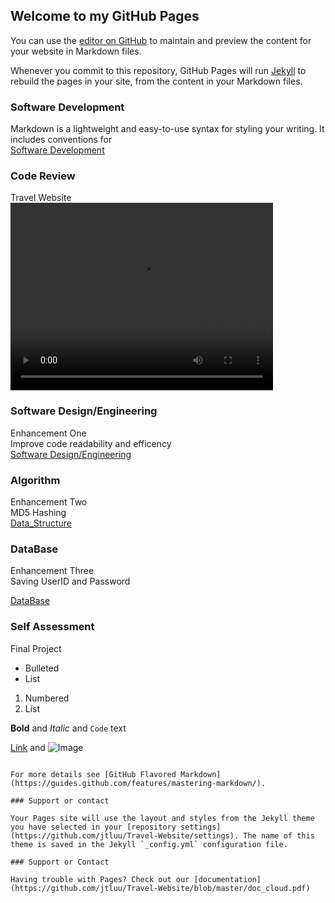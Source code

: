 ## Welcome to my GitHub Pages

You can use the [editor on GitHub](https://github.com/jtluu/Travel-Website/edit/master/index.md) to maintain and preview the content for your website in Markdown files.

Whenever you commit to this repository, GitHub Pages will run [Jekyll](https://jekyllrb.com/) to rebuild the pages in your site, from the content in your Markdown files.

### Software Development

Markdown is a lightweight and easy-to-use syntax for styling your writing. It includes conventions for  
[Software Development](https://docs.google.com/viewer?url=https://github.com/jtluu/Travel-Website/raw/master/DataBase.pdf)

### Code Review
Travel Website  
<video src="https://github.com/jtluu/travel-Website/blob/master/file_example_MOV_480_700kB.mov?raw=true" width="420" height="300" controls preload></video>


### Software Design/Engineering
Enhancement One  
Improve code readability and efficency  
[Software Design/Engineering](https://docs.google.com/viewer?url=https://github.com/jtluu/Travel-Website/raw/master/Software_Design.pdf)


### Algorithm
Enhancement Two  
   MD5 Hashing  
[Data_Structure](https://docs.google.com/viewer?url=https://github.com/jtluu/Travel-Website/raw/master/Data_Structure.pdf)



### DataBase
Enhancement Three  
  Saving UserID and Password
  
[DataBase](https://docs.google.com/viewer?url=https://github.com/jtluu/Travel-Website/raw/master/DataBase.pdf)
  

### Self Assessment 
Final Project  

- Bulleted
- List

1. Numbered
2. List

**Bold** and _Italic_ and `Code` text

[Link](url) and ![Image](src)
```

For more details see [GitHub Flavored Markdown](https://guides.github.com/features/mastering-markdown/).

### Support or contact

Your Pages site will use the layout and styles from the Jekyll theme you have selected in your [repository settings](https://github.com/jtluu/Travel-Website/settings). The name of this theme is saved in the Jekyll `_config.yml` configuration file.

### Support or Contact

Having trouble with Pages? Check out our [documentation](https://github.com/jtluu/Travel-Website/blob/master/doc_cloud.pdf) 
